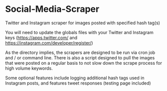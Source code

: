 # Social-Media-Scraper
Twitter and Instagram scraper for images posted with specified hash tag(s)

You will need to update the globals files with your Twitter and Instagram keys (https://apps.twitter.com/ and 
https://instagram.com/developer/register/)

As the directory implies, the scrapers are designed to be run via cron job and / or command line. There is also a script designed
to pull the images that were posted on a regular basis to not slow down the scrape process for high volume keywords.

Some optional features include logging additional hash tags used in Instagram posts, and features tweet responses
(testing page included)
